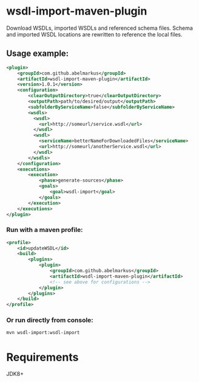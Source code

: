 # wsdl-import-maven-plugin

Download WSDLs, imported WSDLs and referenced schema files. Schema and imported WSDL locations are rewritten to reference the local files.

## Usage example:

```xml
<plugin>
    <groupId>com.github.abelmarkus</groupId>
    <artifactId>wsdl-import-maven-plugin</artifactId>
    <version>1.0.1</version>
    <configuration>
        <clearOutputDirectory>true</clearOutputDirectory>
        <outputPath>path/to/desired/output</outputPath>
        <subfolderByServiceName>false</subfolderByServiceName>
        <wsdls>
          <wsdl>
            <url>http://someurl/service.wsdl</url>
          </wsdl>
          <wsdl>
            <serviceName>betterNameForDownloadedFiles</serviceName>
            <url>http://someurl/anotherService.wsdl</url>
          </wsdl>
        </wsdls>
    </configuration>
    <executions>
        <execution>
            <phase>generate-sources</phase>
            <goals>
                <goal>wsdl-import</goal>
            </goals>
        </execution>
    </executions>
</plugin>
```

### Run with a maven profile:
```xml
<profile>
    <id>updateWSDL</id>
    <build>
        <plugins>
            <plugin>
                <groupId>com.github.abelmarkus</groupId>
                <artifactId>wsdl-import-maven-plugin</artifactId>
                <!-- see above for configurations -->
            </plugin>
        </plugins>
    </build>
</profile>
```

### Or run directly from console:
```bash
mvn wsdl-import:wsdl-import
```
# Requirements

JDK8+
